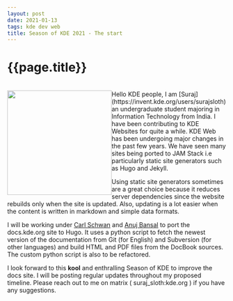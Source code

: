 ```yaml
---
layout: post
date: 2021-01-13
tags: kde dev web
title: Season of KDE 2021 - The start
---
```


# {{page.title}}
<br>

<img src="https://community.kde.org/images.community/thumb/7/79/Mascot_konqi-app-dev.png/651px-Mascot_konqi-app-dev.png" style="height: 15rem; width: auto; float:left; ">
Hello KDE people, I am [Suraj](https://invent.kde.org/users/surajsloth) an undergraduate student majoring in Information Technology from India. I have been contributing to KDE Websites for quite a while. KDE Web has been undergoing major changes in the past few years. We have seen many sites being ported to JAM Stack i.e particularly static site generators such as Hugo and Jekyll. 
<br>

Using static site generators sometimes are a great choice because it reduces server dependencies since the website rebuilds only when the site is updated. Also, updating is a lot easier when the content is written in markdown and simple data formats.
<br>

I will be working under [Carl Schwan](https://invent.kde.org/carlschwan) and [Anuj Bansal](https://invent.kde.org/anujbansal) to port the docs.kde.org site to Hugo. It uses a python script to fetch the newest version of the documentation from Git (for English) and Subversion (for other languages) and build HTML and PDF files from the DocBook sources. The custom python script is also to be refactored.
<br>

I look forward to this **kool** and enthralling Season of KDE to improve the docs site. I will be posting regular updates throughout my proposed timeline. Please reach out to me on matrix ( suraj_sloth:kde.org ) if you have any suggestions. 